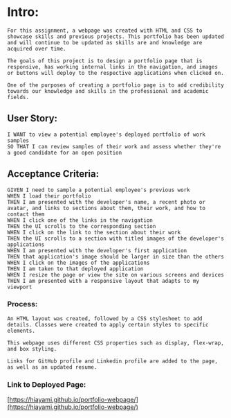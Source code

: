 # Intro:

    For this assignment, a webpage was created with HTML and CSS to showcase skills and previous projects. This portfolio has been updated and will continue to be updated as skills are and knowledge are acquired over time.

    The goals of this project is to design a portfolio page that is responsive, has working internal links in the navigation, and images or buttons will deploy to the respective applications when clicked on. 

    One of the purposes of creating a portfolio page is to add credibility towards our knowledge and skills in the professional and academic fields. 

## User Story:

    I WANT to view a potential employee's deployed portfolio of work samples
    SO THAT I can review samples of their work and assess whether they're a good candidate for an open position

## Acceptance Criteria:

    GIVEN I need to sample a potential employee's previous work
    WHEN I load their portfolio
    THEN I am presented with the developer's name, a recent photo or avatar, and links to sections about them, their work, and how to contact them
    WHEN I click one of the links in the navigation
    THEN the UI scrolls to the corresponding section
    WHEN I click on the link to the section about their work
    THEN the UI scrolls to a section with titled images of the developer's applications
    WHEN I am presented with the developer's first application
    THEN that application's image should be larger in size than the others
    WHEN I click on the images of the applications
    THEN I am taken to that deployed application
    WHEN I resize the page or view the site on various screens and devices
    THEN I am presented with a responsive layout that adapts to my viewport


### Process:

    An HTML layout was created, followed by a CSS stylesheet to add details. Classes were created to apply certain styles to specific elements. 

    This webpage uses different CSS properties such as display, flex-wrap, and box styling.
    
    Links for GitHub profile and Linkedin profile are added to the page, as well as an updated resume.

### Link to Deployed Page:

[https://hiayami.github.io/portfolio-webpage/](https://hiayami.github.io/portfolio-webpage/)



